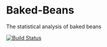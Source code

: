 # Baked-Beans
The statistical analysis of baked beans

[![Build Status](https://travis-ci.org/casman300/Baked-Beans.svg?branch=master)](https://travis-ci.org/casman300/Baked-Beans)
